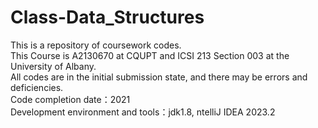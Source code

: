 # Class-Data_Structures
This is a repository of coursework codes.<br>
This Course is A2130670 at CQUPT and ICSI 213 Section 003 at the University of Albany.<br>
All codes are in the initial submission state, and there may be errors and deficiencies.<br>
Code completion date：2021<br>
Development environment and tools：jdk1.8, ntelliJ IDEA 2023.2
